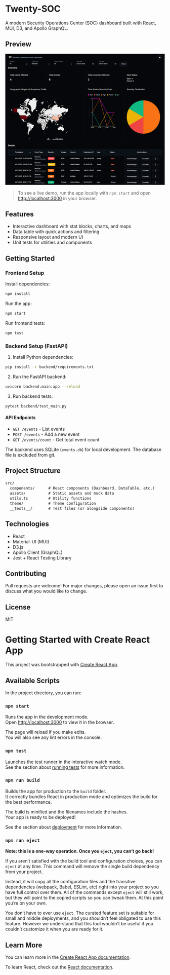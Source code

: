 # Twenty-SOC

A modern Security Operations Center (SOC) dashboard built with React, MUI, D3, and Apollo GraphQL.

## Preview

![Dashboard Screenshot](src/assets/preview.png)

> To see a live demo, run the app locally with `npm start` and open [http://localhost:3000](http://localhost:3000) in your browser.

## Features

- Interactive dashboard with stat blocks, charts, and maps
- Data table with quick actions and filtering
- Responsive layout and modern UI
- Unit tests for utilities and components

## Getting Started

### Frontend Setup

Install dependencies:

```bash
npm install
```

Run the app:

```bash
npm start
```

Run frontend tests:

```bash
npm test
```

### Backend Setup (FastAPI)

1. Install Python dependencies:

```bash
pip install -r backend/requirements.txt
```

2. Run the FastAPI backend:

```bash
uvicorn backend.main:app --reload
```

3. Run backend tests:

```bash
pytest backend/test_main.py
```

#### API Endpoints

- `GET /events` - List events
- `POST /events` - Add a new event
- `GET /events/count` - Get total event count

The backend uses SQLite (`events.db`) for local development. The database file is excluded from git.

## Project Structure

```
src/
  components/      # React components (Dashboard, DataTable, etc.)
  assets/          # Static assets and mock data
  utils.ts         # Utility functions
  theme/           # Theme configuration
  __tests__/       # Test files (or alongside components)
```

## Technologies

- React
- Material-UI (MUI)
- D3.js
- Apollo Client (GraphQL)
- Jest + React Testing Library

## Contributing

Pull requests are welcome! For major changes, please open an issue first to discuss what you would like to change.

## License

MIT

# Getting Started with Create React App

This project was bootstrapped with [Create React App](https://github.com/facebook/create-react-app).

## Available Scripts

In the project directory, you can run:

### `npm start`

Runs the app in the development mode.\
Open [http://localhost:3000](http://localhost:3000) to view it in the browser.

The page will reload if you make edits.\
You will also see any lint errors in the console.

### `npm test`

Launches the test runner in the interactive watch mode.\
See the section about [running tests](https://facebook.github.io/create-react-app/docs/running-tests) for more information.

### `npm run build`

Builds the app for production to the `build` folder.\
It correctly bundles React in production mode and optimizes the build for the best performance.

The build is minified and the filenames include the hashes.\
Your app is ready to be deployed!

See the section about [deployment](https://facebook.github.io/create-react-app/docs/deployment) for more information.

### `npm run eject`

**Note: this is a one-way operation. Once you `eject`, you can’t go back!**

If you aren’t satisfied with the build tool and configuration choices, you can `eject` at any time. This command will remove the single build dependency from your project.

Instead, it will copy all the configuration files and the transitive dependencies (webpack, Babel, ESLint, etc) right into your project so you have full control over them. All of the commands except `eject` will still work, but they will point to the copied scripts so you can tweak them. At this point you’re on your own.

You don’t have to ever use `eject`. The curated feature set is suitable for small and middle deployments, and you shouldn’t feel obligated to use this feature. However we understand that this tool wouldn’t be useful if you couldn’t customize it when you are ready for it.

## Learn More

You can learn more in the [Create React App documentation](https://facebook.github.io/create-react-app/docs/getting-started).

To learn React, check out the [React documentation](https://reactjs.org/).
